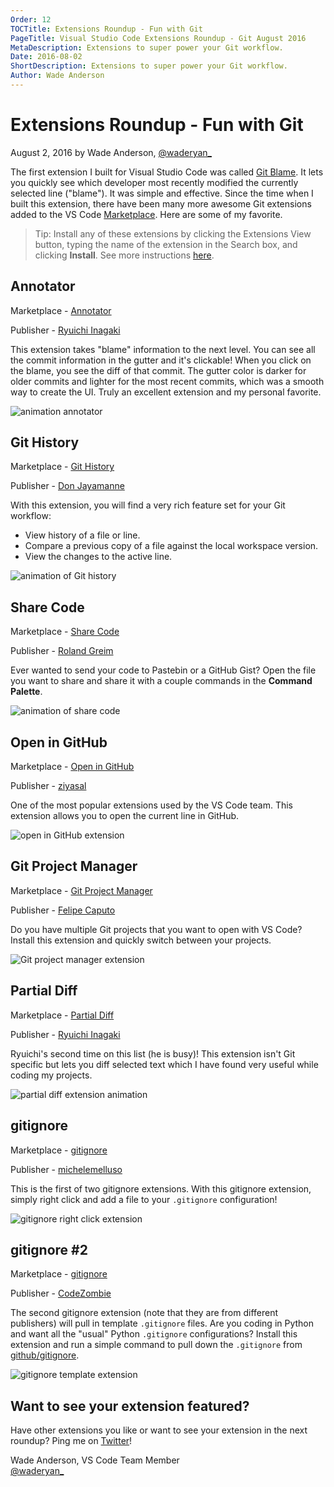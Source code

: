 ```yaml
---
Order: 12
TOCTitle: Extensions Roundup - Fun with Git
PageTitle: Visual Studio Code Extensions Roundup - Git August 2016
MetaDescription: Extensions to super power your Git workflow.
Date: 2016-08-02
ShortDescription: Extensions to super power your Git workflow.
Author: Wade Anderson
---
```

# Extensions Roundup - Fun with Git

August 2, 2016 by Wade Anderson, [@waderyan_](https://twitter.com/waderyan_)

The first extension I built for Visual Studio Code was called [Git Blame](https://marketplace.visualstudio.com/items?itemName=waderyan.gitblame). It lets you quickly see which developer most recently modified the currently selected line ("blame"). It was simple and effective. Since the time when I built this extension, there have been many more awesome Git extensions added to the VS Code [Marketplace](https://marketplace.visualstudio.com/VSCode). Here are some of my favorite.

> Tip: Install any of these extensions by clicking the Extensions View button, typing the name of the extension in the Search box, and clicking **Install**. See more instructions [here](https://code.visualstudio.com/docs/editor/extension-gallery.md#browse-and-install-extensions).

## Annotator

Marketplace - [Annotator](https://marketplace.visualstudio.com/items?itemName=ryu1kn.annotator)

Publisher - [Ryuichi Inagaki](https://marketplace.visualstudio.com/search?term=publisher%3A%22Ryuichi%20Inagaki%22&target=VSCode)

This extension takes "blame" information to the next level. You can see all the commit information in the gutter and it's clickable! When you click on the blame, you see the diff of that commit. The gutter color is darker for older commits and lighter for the most recent commits, which was a smooth way to create the UI. Truly an excellent extension and my personal favorite.

![animation annotator](annotate-animation.gif)

## Git History

Marketplace - [Git History](https://marketplace.visualstudio.com/items?itemName=donjayamanne.githistory)

Publisher - [Don Jayamanne](https://marketplace.visualstudio.com/search?term=publisher%3A%22Don%20Jayamanne%22&target=VSCode)

With this extension, you will find a very rich feature set for your Git workflow:

- View history of a file or line.
- Compare a previous copy of a file against the local workspace version.
- View the changes to the active line.

![animation of Git history](git-history-animation.gif)

## Share Code

Marketplace - [Share Code](https://marketplace.visualstudio.com/items?itemName=RolandGreim.sharecode)

Publisher - [Roland Greim](https://marketplace.visualstudio.com/search?term=publisher%3A%22Roland%20Greim%22&target=VSCode)

Ever wanted to send your code to Pastebin or a GitHub Gist? Open the file you want to share and share it with a couple commands in the **Command Palette**.

![animation of share code](share-code-animation.gif)

## Open in GitHub

Marketplace - [Open in GitHub](https://marketplace.visualstudio.com/items?itemName=ziyasal.vscode-open-in-github)

Publisher - [ziyasal](https://marketplace.visualstudio.com/search?term=publisher%3A%22ziyasal%22&target=VSCode)

One of the most popular extensions used by the VS Code team. This extension allows you to open the current line in GitHub.

![open in GitHub extension](open-in-github.png)

## Git Project Manager

Marketplace - [Git Project Manager](https://marketplace.visualstudio.com/items?itemName=felipecaputo.git-project-manager)

Publisher - [Felipe Caputo](https://marketplace.visualstudio.com/search?term=publisher%3A%22Felipe%20Caputo%22&target=VSCode)

Do you have multiple Git projects that you want to open with VS Code? Install this extension and quickly switch between your projects.

![Git project manager extension](git-project-manager.png)

## Partial Diff

Marketplace - [Partial Diff](https://marketplace.visualstudio.com/items?itemName=ryu1kn.partial-diff)

Publisher - [Ryuichi Inagaki](https://marketplace.visualstudio.com/search?term=publisher%3A%22Ryuichi%20Inagaki%22&target=VSCode)

Ryuichi's second time on this list (he is busy)! This extension isn't Git specific but lets you diff selected text which I have found very useful while coding my projects.

![partial diff extension animation](partial-diff.gif)

## gitignore

Marketplace - [gitignore](https://marketplace.visualstudio.com/items?itemName=michelemelluso.gitignore)

Publisher - [michelemelluso](https://marketplace.visualstudio.com/search?term=publisher%3A%22michelemelluso%22&target=VSCode)

This is the first of two gitignore extensions. With this gitignore extension, simply right click and add a file to your `.gitignore` configuration!

![gitignore right click extension](gitignore-rightclick.png)

## gitignore #2

Marketplace - [gitignore](https://marketplace.visualstudio.com/items?itemName=codezombiech.gitignore)

Publisher - [CodeZombie](https://marketplace.visualstudio.com/search?term=publisher%3A%22CodeZombie%22&target=VSCode)

The second gitignore extension (note that they are from different publishers) will pull in template `.gitignore` files. Are you coding in Python and want all the "usual" Python `.gitignore` configurations? Install this extension and run a simple command to pull down the `.gitignore` from [github/gitignore](https://github.com/github/gitignore).

![gitignore template extension](gitignore-template.png)

## Want to see your extension featured?

Have other extensions you like or want to see your extension in the next roundup? Ping me on [Twitter](https://twitter.com/waderyan_)!

Wade Anderson, VS Code Team Member <br>
[@waderyan_](https://twitter.com/waderyan_)
